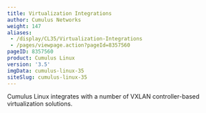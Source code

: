 ```yaml
---
title: Virtualization Integrations
author: Cumulus Networks
weight: 147
aliases:
 - /display/CL35/Virtualization-Integrations
 - /pages/viewpage.action?pageId=8357560
pageID: 8357560
product: Cumulus Linux
version: '3.5'
imgData: cumulus-linux-35
siteSlug: cumulus-linux-35
---
```

Cumulus Linux integrates with a number of VXLAN controller-based
virtualization solutions.

<article id="html-search-results" class="ht-content" style="display: none;">

</article>

<footer id="ht-footer">

</footer>
